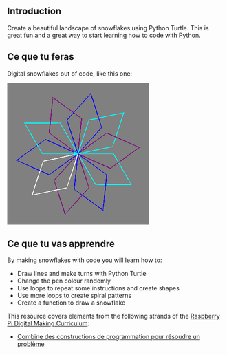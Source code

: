 ## Introduction

Create a beautiful landscape of snowflakes using Python Turtle. This is great fun and a great way to start learning how to code with Python.

## Ce que tu feras

Digital snowflakes out of code, like this one:

![snowflake](images/makeasnowflake.png)

## Ce que tu vas apprendre

By making snowflakes with code you will learn how to:

- Draw lines and make turns with Python Turtle
- Change the pen colour randomly
- Use loops to repeat some instructions and create shapes
- Use more loops to create spiral patterns
- Create a function to draw a snowflake

This resource covers elements from the following strands of the [Raspberry Pi Digital Making Curriculum](https://www.raspberrypi.org/curriculum/):

- [Combine des constructions de programmation pour résoudre un problème](https://www.raspberrypi.org/curriculum/programming/builder)